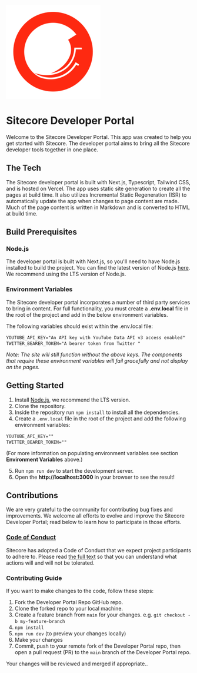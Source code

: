 ![Sitecore logo in red background](https://github.com/Sitecore/developer-portal/raw/main/public/android-chrome-256x256.png)

# Sitecore Developer Portal
Welcome to the Sitecore Developer Portal. This app was created to help you get started with Sitecore. The developer portal aims to bring all the Sitecore developer tools together in one place.

## The Tech
The Sitecore developer portal is built with Next.js, Typescript, Tailwind CSS, and is hosted on Vercel. The app uses static site generation to create all the pages at build time. It also utilizes Incremental Static Regeneration (ISR) to automatically update the app when changes to page content are made. Much of the page content is written in Markdown and is converted to HTML at build time.

## Build Prerequisites

### Node.js

The developer portal is built with Next.js, so you'll need to have Node.js installed to build the project. You can find the latest version of Node.js [here](https://nodejs.org/en/). We recommend using the LTS version of Node.js.

### Environment Variables
The Sitecore developer portal incorporates a number of third party services to bring in content. For full functionality, you must create a **.env.local** file in the root of the project and add in the below environment variables. 


The following variables should exist within the .env.local file: 

```
YOUTUBE_API_KEY="An API key with YouTube Data API v3 access enabled"
TWITTER_BEARER_TOKEN="A bearer token from Twitter "
```

*Note: The site will still function without the above keys. The components that require these environment variables will fail gracefully and not display on the pages.*

## Getting Started
1. Install [Node.js](htts://nodejs.org/en/), we recommend the LTS version.
2. Clone the repository.
3. Inside the repository run `npm install` to install all the dependencies.
4. Create a `.env.local` file in the root of the project and add the following environment variables:
```
YOUTUBE_API_KEY=""
TWITTER_BEARER_TOKEN=""
```
 (For more information on populating environment variables see section **Environment Variables** above.)

 5. Run `npm run dev` to start the development server.
 6. Open the **http://localhost:3000** in your browser to see the result!

## Contributions

We are very grateful to the community for contributing bug fixes and improvements. We welcome all efforts to evolve and improve the Sitecore Developer Portal; read below to learn how to participate in those efforts.

### [Code of Conduct](https://github.com/Sitecore/jss/blob/dev/CODE_OF_CONDUCT.md)

Sitecore has adopted a Code of Conduct that we expect project participants to adhere to. Please read [the full text](https://github.com/Sitecore/jss/blob/dev/CODE_OF_CONDUCT.md  ) so that you can understand what actions will and will not be tolerated.

### Contributing Guide

If you want to make changes to the code, follow these steps:

1. Fork the Developer Portal Repo GitHub repo.
2. Clone the forked repo to your local machine.
3. Create a feature branch from `main` for your changes. e.g. `git checkout -b my-feature-branch`
4. `npm install`
5. `npm run dev` (to preview your changes locally)
6. Make your changes
7. Commit, push to your remote fork of the Developer Portal repo, then open a pull request (PR) to the `main` branch of the Developer Portal repo.

Your changes will be reviewed and merged if appropriate..
